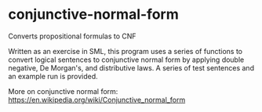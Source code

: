# conjunctive-normal-form
Converts propositional formulas to CNF

Written as an exercise in SML, this program uses a series of functions to convert logical sentences to conjunctive normal form by applying double negative, De Morgan's, and distributive laws. A series of test sentences and an example run is provided.

More on conjunctive normal form: https://en.wikipedia.org/wiki/Conjunctive_normal_form
